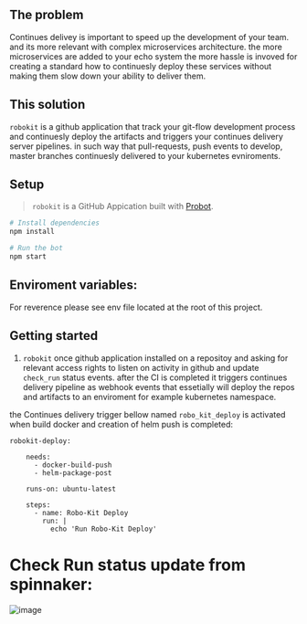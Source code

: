 ## The problem

Continues delivey is important to speed up the development of your team. and its more relevant with complex microservices architecture. the more microservices are added to your echo system the more hassle is invoved for creating a standard how to continuesly deploy these services without making them slow down your ability to deliver them.


## This solution

`robokit` is a github application that track your git-flow development process and continuesly deploy the artifacts and triggers your continues delivery server pipelines. in such way that pull-requests, push events to develop, master branches continuesly delivered to your kubernetes evniroments.

## Setup

> `robokit` is a GitHub Appication built with [Probot](https://github.com/probot/probot).

```sh
# Install dependencies
npm install

# Run the bot
npm start
```
## Enviroment variables:
For reverence please see env file located at the root of this project.

## Getting started
1. `robokit` once github application installed on a repositoy and asking for relevant access rights to listen on activity in github and update `check_run` status events. after the CI is completed it triggers continues delivery pipeline as webhook events that essetially will deploy the repos and artifacts to an enviroment for example kubernetes namespace.

the Continues delivery trigger bellow named `robo_kit_deploy` is activated when build docker and creation of helm push is completed:

```
robokit-deploy:

    needs:
      - docker-build-push
      - helm-package-post

    runs-on: ubuntu-latest

    steps:
      - name: Robo-Kit Deploy
        run: |
          echo 'Run Robo-Kit Deploy'
```

# Check Run status update from spinnaker: 
![image](https://user-images.githubusercontent.com/1706296/73777078-7ceda300-4791-11ea-9095-2bc58cdf7d61.png)

